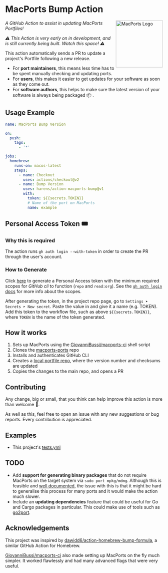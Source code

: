 # MacPorts Bump Action

<img src="https://avatars2.githubusercontent.com/u/4225322?s=280&v=4" align="right"
     alt="MacPorts Logo" width="150">

*A GitHub Action to assist in updating MacPorts Portfiles!*

*⚠️ This Action is very early on in development, and is still currently being built. Watch this space! ⚠️*

This action automatically sends a PR to update a project's Portfile following a new release. 

* For __port maintainers__, this means less time has to be spent manually checking and updating ports.
* For __users__, this makes it easier to get updates for your software as soon as they come out.
* For __software authors__, this helps to make sure the latest version of your software is always being packaged 📦 .

## Usage Example

```yaml
name: MacPorts Bump Version

on:
  push:
    tags:
      - '*'

jobs:
  homebrew:
    runs-on: macos-latest
    steps:
      - name: Checkout
        uses: actions/checkout@v2
      - name: Bump Version
        uses: harens/action-macports-bump@v1
        with:
          token: ${{secrets.TOKEN}}
          # Name of the port on MacPorts
          name: example
```

## Personal Access Token 🎟️

### Why this is required

The action runs `gh auth login --with-token` in order to create the PR through the user's account.

### How to Generate

Click [here](https://github.com/settings/tokens/new?scopes=read:org,repo,user:email) to generate a Personal Access token with the minimum required scopes for *GitHub cli* to function (`repo` and `read:org`). See the [`gh auth login` docs](https://cli.github.com/manual/gh_auth_login) for more info about the scopes.

After generating the token, in the project repo page, go to `Settings ➤ Secrets ➤ New secret`. Paste the value in and give it a name (e.g. TOKEN). Add this token to the workflow file, such as above `${{secrets.TOKEN}}`, where `TOKEN` is the name of the token generated.

## How it works

1) Sets up MacPorts using the [GiovanniBussi/macports-ci](https://github.com/GiovanniBussi/macports-ci) shell script
2) Clones the [macports-ports](https://github.com/macports/macports-ports) repo
3) Installs and authenticates GitHub CLI
4) Creates a [local portfile repo](https://guide.macports.org/chunked/development.local-repositories.html), where the version number and checksums are updated
5) Copies the changes to the main repo, and opens a PR

## Contributing

Any change, big or small, that you think can help improve this action is more than welcome 🎉.

As well as this, feel free to open an issue with any new suggestions or bug reports. Every contribution is appreciated.

## Examples

* This project's [tests.yml](https://github.com/harens/action-macports-bump/blob/master/.github/workflows/tests.yml)

## TODO

* Add __support for generating binary packages__ that do not require MacPorts on the target system via `sudo port mpkg/mdmg`. Although this is feasible and [well documented](https://guide.macports.org/chunked/using.binaries.html), the issue with this is that it might be hard to generalise this process for many ports and it would make the action much slower.
* Include an __updating dependencies__ feature that could be useful for Go and Cargo packages in particular. This could make use of tools such as [go2port](https://github.com/amake/go2port).

## Acknowledgements

This project was inspired by [dawidd6/action-homebrew-bump-formula](https://github.com/dawidd6/action-homebrew-bump-formula), a similar GitHub Action for Homebrew.

[GiovanniBussi/macports-ci](https://github.com/GiovanniBussi/macports-ci) also made setting up MacPorts on the fly much simpler. It worked flawlessly and had many advanced flags that were very useful.
